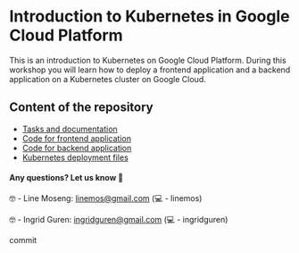 # Introduction to Kubernetes in Google Cloud Platform 

This is an introduction to Kubernetes on Google Cloud Platform.
During this workshop you will learn how to deploy a frontend application and a backend application on a Kubernetes cluster on Google Cloud.


## Content of the repository
 - [Tasks and documentation](https://pingrid.github.io/nrk-kubernetes-intro/docs/pingrid-nrk-introduction-to-kubernetes-cluster/)
 - [Code for frontend application](https://github.com/pingrid/nrk-kubernetes-intro/tree/master/frontend)
 - [Code for backend application](https://github.com/pingrid/nrk-kubernetes-intro/tree/master/backend)
 - [Kubernetes deployment files](https://github.com/pingrid/nrk-kubernetes-intro/tree/master/yaml)

#### Any questions? Let us know 🎉

🤓 - Line Moseng: linemos@gmail.com (💻 - linemos)

🤓 - Ingrid Guren: ingridguren@gmail.com (💻 - ingridguren)

commit